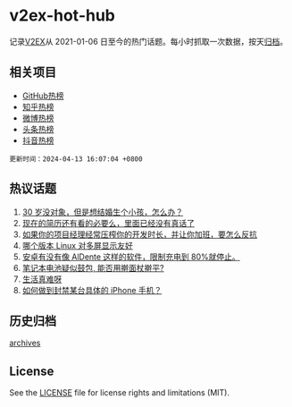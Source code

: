 # v2ex-hot-hub

 记录[V2EX](https://www.v2ex.com/)从 2021-01-06 日至今的热门话题。每小时抓取一次数据，按天[归档](archives)。
 
 ## 相关项目

- [GitHub热榜](https://github.com/lonnyzhang423/github-hot-hub)
- [知乎热榜](https://github.com/lonnyzhang423/zhihu-hot-hub)
- [微博热榜](https://github.com/lonnyzhang423/weibo-hot-hub)
- [头条热榜](https://github.com/lonnyzhang423/toutiao-hot-hub)
- [抖音热榜](https://github.com/lonnyzhang423/douyin-hot-hub)


 `更新时间：2024-04-13 16:07:04 +0800`

## 热议话题

1. [30 岁没对象，但是想结婚生个小孩，怎么办？](https://www.v2ex.com/t/1032017)
1. [现在的简历还有看的必要么，里面已经没有真话了](https://www.v2ex.com/t/1032019)
1. [如果你的项目经理经常压榨你的开发时长，并让你加班，要怎么反抗](https://www.v2ex.com/t/1032012)
1. [哪个版本 Linux 对多屏显示友好](https://www.v2ex.com/t/1032112)
1. [安卓有没有像 AlDente 这样的软件，限制充电到 80%就停止。](https://www.v2ex.com/t/1032060)
1. [笔记本电池疑似鼓包, 能否用擀面杖擀平?](https://www.v2ex.com/t/1032055)
1. [生活真难呀](https://www.v2ex.com/t/1032014)
1. [如何做到封禁某台具体的 iPhone 手机？](https://www.v2ex.com/t/1032044)

## 历史归档

[archives](archives)

## License

See the [LICENSE](LICENSE) file for license rights and limitations (MIT).
